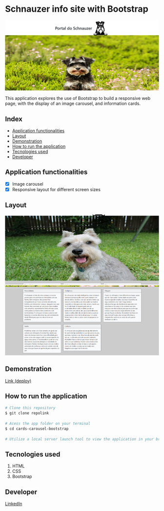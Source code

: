# Schnauzer info site with Bootstrap
![Layout](./images/layout1.png)

This application explores the use of Bootstrap to build a responsive web page, with the display of an image carousel, and information cards.

## Index
- <a href="#functionalities">Application functionalities</a>
- <a href="#layout">Layout</a>
- <a href="#demonstration">Demonstration</a>
- <a href="#run">How to run the application</a>
- <a href="#tecnologies-used">Tecnologies used</a>
- <a href="#developer">Developer</a>

## Application functionalities
 - [x]  Image carousel
 - [x]  Responsive layout for different screen sizes

## Layout

![Carousel](./images/layout3.png)
![Cards](./images/layout2.png)

## Demonstration
[Link (deploy)](https://portal-do-schnauzer.vercel.app/)


## How to run the application
```bash
# Clone this repository
$ git clone repolink

# Acess the app folder on your terminal
$ cd cards-carousel-bootstrap

# Utilize a local server launch tool to view the application in your browser

```

## Tecnologies used
1. HTML
2. CSS
3. Bootstrap

## Developer
[LinkedIn](https://www.linkedin.com/in/julia-silva-borges/)
